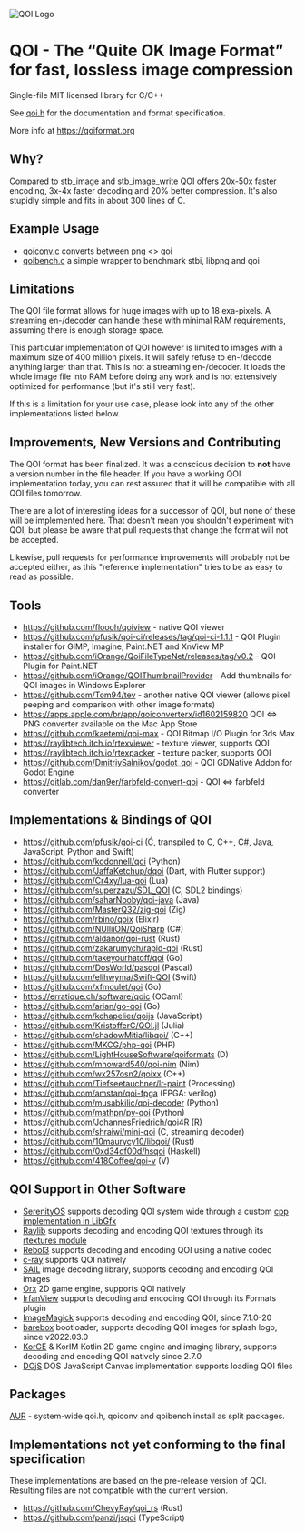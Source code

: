![QOI Logo](https://qoiformat.org/qoi-logo.svg)

# QOI - The “Quite OK Image Format” for fast, lossless image compression

Single-file MIT licensed library for C/C++

See [qoi.h](https://github.com/phoboslab/qoi/blob/master/qoi.h) for
the documentation and format specification.

More info at https://qoiformat.org


## Why?

Compared to stb_image and stb_image_write QOI offers 20x-50x faster encoding,
3x-4x faster decoding and 20% better compression. It's also stupidly simple and
fits in about 300 lines of C.


## Example Usage

- [qoiconv.c](https://github.com/phoboslab/qoi/blob/master/qoiconv.c)
converts between png <> qoi
 - [qoibench.c](https://github.com/phoboslab/qoi/blob/master/qoibench.c)
a simple wrapper to benchmark stbi, libpng and qoi


## Limitations

The QOI file format allows for huge images with up to 18 exa-pixels. A streaming 
en-/decoder can handle these with minimal RAM requirements, assuming there is 
enough storage space.

This particular implementation of QOI however is limited to images with a 
maximum size of 400 million pixels. It will safely refuse to en-/decode anything
larger than that. This is not a streaming en-/decoder. It loads the whole image
file into RAM before doing any work and is not extensively optimized for 
performance (but it's still very fast).

If this is a limitation for your use case, please look into any of the other 
implementations listed below.


## Improvements, New Versions and Contributing

The QOI format has been finalized. It was a conscious decision to **not** have a
version number in the file header. If you have a working QOI implementation today, 
you can rest assured that it will be compatible with all QOI files tomorrow.

There are a lot of interesting ideas for a successor of QOI, but none of these will 
be implemented here. That doesn't mean you shouldn't experiment with QOI, but please
be aware that pull requests that change the format will not be accepted.

Likewise, pull requests for performance improvements will probably not be accepted
either, as this "reference implementation" tries to be as easy to read as possible.


## Tools

- https://github.com/floooh/qoiview - native QOI viewer
- https://github.com/pfusik/qoi-ci/releases/tag/qoi-ci-1.1.1 - QOI Plugin installer for GIMP, Imagine, Paint.NET and XnView MP
- https://github.com/iOrange/QoiFileTypeNet/releases/tag/v0.2 - QOI Plugin for Paint.NET
- https://github.com/iOrange/QOIThumbnailProvider - Add thumbnails for QOI images in Windows Explorer
- https://github.com/Tom94/tev - another native QOI viewer (allows pixel peeping and comparison with other image formats)
- https://apps.apple.com/br/app/qoiconverterx/id1602159820 QOI <=> PNG converter available on the Mac App Store
- https://github.com/kaetemi/qoi-max - QOI Bitmap I/O Plugin for 3ds Max
- https://raylibtech.itch.io/rtexviewer - texture viewer, supports QOI
- https://raylibtech.itch.io/rtexpacker - texture packer, supports QOI
- https://github.com/DmitriySalnikov/godot_qoi - QOI GDNative Addon for Godot Engine
- https://gitlab.com/dan9er/farbfeld-convert-qoi - QOI <=> farbfeld converter


## Implementations & Bindings of QOI

- https://github.com/pfusik/qoi-ci (Ć, transpiled to C, C++, C#, Java, JavaScript, Python and Swift)
- https://github.com/kodonnell/qoi (Python)
- https://github.com/JaffaKetchup/dqoi (Dart, with Flutter support)
- https://github.com/Cr4xy/lua-qoi (Lua)
- https://github.com/superzazu/SDL_QOI (C, SDL2 bindings)
- https://github.com/saharNooby/qoi-java (Java)
- https://github.com/MasterQ32/zig-qoi (Zig)
- https://github.com/rbino/qoix (Elixir)
- https://github.com/NUlliiON/QoiSharp (C#)
- https://github.com/aldanor/qoi-rust (Rust)
- https://github.com/zakarumych/rapid-qoi (Rust)
- https://github.com/takeyourhatoff/qoi (Go)
- https://github.com/DosWorld/pasqoi (Pascal)
- https://github.com/elihwyma/Swift-QOI (Swift)
- https://github.com/xfmoulet/qoi (Go)
- https://erratique.ch/software/qoic (OCaml)
- https://github.com/arian/go-qoi (Go)
- https://github.com/kchapelier/qoijs (JavaScript)
- https://github.com/KristofferC/QOI.jl (Julia)
- https://github.com/shadowMitia/libqoi/ (C++)
- https://github.com/MKCG/php-qoi (PHP)
- https://github.com/LightHouseSoftware/qoiformats (D)
- https://github.com/mhoward540/qoi-nim (Nim)
- https://github.com/wx257osn2/qoixx (C++)
- https://github.com/Tiefseetauchner/lr-paint (Processing)
- https://github.com/amstan/qoi-fpga (FPGA: verilog)
- https://github.com/musabkilic/qoi-decoder (Python)
- https://github.com/mathpn/py-qoi (Python)
- https://github.com/JohannesFriedrich/qoi4R (R)
- https://github.com/shraiwi/mini-qoi (C, streaming decoder)
- https://github.com/10maurycy10/libqoi/ (Rust)
- https://github.com/0xd34df00d/hsqoi (Haskell)
- https://github.com/418Coffee/qoi-v (V)

## QOI Support in Other Software

- [SerenityOS](https://github.com/SerenityOS/serenity) supports decoding QOI system wide through a custom [cpp implementation in LibGfx](https://github.com/SerenityOS/serenity/blob/master/Userland/Libraries/LibGfx/QOILoader.h)
- [Raylib](https://github.com/raysan5/raylib) supports decoding and encoding QOI textures through its [rtextures module](https://github.com/raysan5/raylib/blob/master/src/rtextures.c)
- [Rebol3](https://github.com/Oldes/Rebol3/issues/39) supports decoding and encoding QOI using a native codec
- [c-ray](https://github.com/vkoskiv/c-ray) supports QOI natively
- [SAIL](https://sail.software) image decoding library, supports decoding and encoding QOI images
- [Orx](https://github.com/orx/orx) 2D game engine, supports QOI natively
- [IrfanView](https://www.irfanview.com) supports decoding and encoding QOI through its Formats plugin
- [ImageMagick](https://github.com/ImageMagick/ImageMagick) supports decoding and encoding QOI, since 7.1.0-20
- [barebox](https://barebox.org) bootloader, supports decoding QOI images for splash logo, since v2022.03.0
- [KorGE](https://korge.org) & KorIM Kotlin 2D game engine and imaging library, supports decoding and encoding QOI natively since 2.7.0
- [DOjS](https://github.com/SuperIlu/DOjS) DOS JavaScript Canvas implementation supports loading QOI files

## Packages

[AUR](https://aur.archlinux.org/pkgbase/qoi-git/) - system-wide qoi.h, qoiconv and qoibench install as split packages.


## Implementations not yet conforming to the final specification

These implementations are based on the pre-release version of QOI. Resulting files are not compatible with the current version.

- https://github.com/ChevyRay/qoi_rs (Rust)
- https://github.com/panzi/jsqoi (TypeScript)
